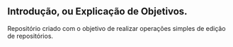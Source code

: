 ## Introdução, ou Explicação de Objetivos.
Repositório criado com o objetivo de realizar operações simples de edição de repositórios.
